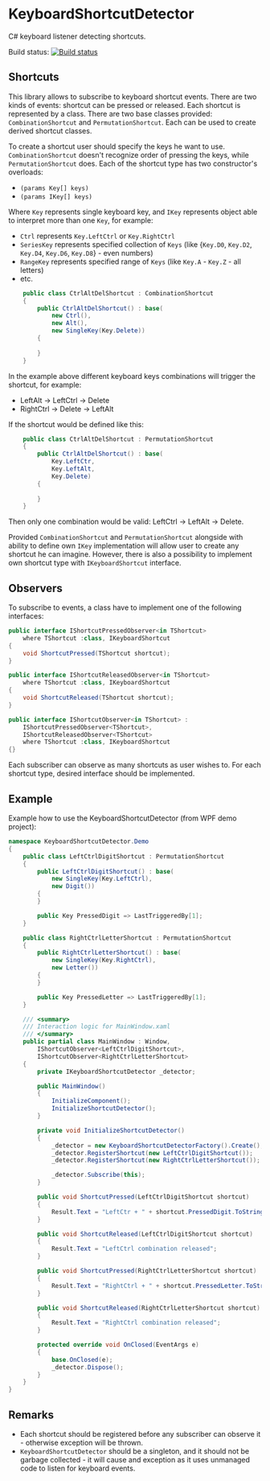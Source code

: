 # KeyboardShortcutDetector

C# keyboard listener detecting shortcuts.

Build status: 
[![Build status](https://ci.appveyor.com/api/projects/status/yy9xm6q5uw8crd64?svg=true)](https://ci.appveyor.com/project/damian-krychowski/keyboardshortcutdetector)

## Shortcuts

This library allows to subscribe to keyboard shortcut events. There are two kinds of events: shortcut can be pressed or released.
Each shortcut is represented by a class. There are two base classes provided: `CombinationShortcut` and `PermutationShortcut`. Each can be used to create
derived shortcut classes. 

To create a shortcut user should specify the keys he want to use. `CombinationShortcut` doesn't recognize order of pressing the keys, while `PermutationShortcut` does. Each of the shortcut type
has two constructor's overloads: 
 - `(params Key[] keys)`
 - `(params IKey[] keys)`

Where `Key` represents single keyboard key, and `IKey` represents object able to interpret more than one `Key`, for example:
 - `Ctrl` represents `Key.LeftCtrl` or `Key.RightCtrl`
 - `SeriesKey` represents specified collection of `Keys` (like {`Key.D0`, `Key.D2`, `Key.D4`, `Key.D6`, `Key.D8`} - even numbers)
 - `RangeKey` represents specified range of `Keys` (like `Key.A` - `Key.Z` - all letters)
 - etc.

```csharp
    public class CtrlAltDelShortcut : CombinationShortcut
    {
        public CtrlAltDelShortcut() : base(
            new Ctrl(),
            new Alt(),
            new SingleKey(Key.Delete))
        {
            
        }
    }
```
In the example above different keyboard keys combinations will trigger the shortcut, for example:
 - LeftAlt -> LeftCtrl -> Delete
 - RightCtrl -> Delete -> LeftAlt

If the shortcut would be defined like this:

```csharp
    public class CtrlAltDelShortcut : PermutationShortcut
    {
        public CtrlAltDelShortcut() : base(
            Key.LeftCtr,
            Key.LeftAlt,
            Key.Delete)
        {
            
        }
    }
```

Then only one combination would be valid: LeftCtrl -> LeftAlt -> Delete.

Provided `CombinationShortcut` and `PermutationShortcut` alongside with ability to define own `IKey` implementation
will allow user to create any shortcut he can imagine. However, there is also a possibility to implement own shortcut type with `IKeyboardShortcut` interface.

## Observers

To subscribe to events, a class have to implement one of the following interfaces: 

```csharp
public interface IShortcutPressedObserver<in TShortcut> 
    where TShortcut :class, IKeyboardShortcut
{
    void ShortcutPressed(TShortcut shortcut);
}

public interface IShortcutReleasedObserver<in TShortcut>
    where TShortcut :class, IKeyboardShortcut
{
    void ShortcutReleased(TShortcut shortcut);
}

public interface IShortcutObserver<in TShortcut> :
    IShortcutPressedObserver<TShortcut>,
    IShortcutReleasedObserver<TShortcut>
    where TShortcut :class, IKeyboardShortcut
{}
```

Each subscriber can observe as many shortcuts as user wishes to. For each shortcut type, desired interface should be implemented.

## Example

Example how to use the KeyboardShortcutDetector (from WPF demo project):

```csharp
namespace KeyboardShortcutDetector.Demo
{
    public class LeftCtrlDigitShortcut : PermutationShortcut
    {
        public LeftCtrlDigitShortcut() : base(
            new SingleKey(Key.LeftCtrl), 
            new Digit())
        {
        }

        public Key PressedDigit => LastTriggeredBy[1];
    }

    public class RightCtrlLetterShortcut : PermutationShortcut
    {
        public RightCtrlLetterShortcut() : base(
            new SingleKey(Key.RightCtrl),
            new Letter())
        {
        }

        public Key PressedLetter => LastTriggeredBy[1];
    }

    /// <summary>
    /// Interaction logic for MainWindow.xaml
    /// </summary>
    public partial class MainWindow : Window, 
        IShortcutObserver<LeftCtrlDigitShortcut>,
        IShortcutObserver<RightCtrlLetterShortcut>
    {
        private IKeyboardShortcutDetector _detector;

        public MainWindow()
        {
            InitializeComponent();
            InitializeShortcutDetector();
        }

        private void InitializeShortcutDetector()
        {
            _detector = new KeyboardShortcutDetectorFactory().Create();
            _detector.RegisterShortcut(new LeftCtrlDigitShortcut());
            _detector.RegisterShortcut(new RightCtrlLetterShortcut());

            _detector.Subscribe(this);
        }

        public void ShortcutPressed(LeftCtrlDigitShortcut shortcut)
        {
            Result.Text = "LeftCtr + " + shortcut.PressedDigit.ToString();
        }

        public void ShortcutReleased(LeftCtrlDigitShortcut shortcut)
        {
            Result.Text = "LeftCtrl combination released";
        }

        public void ShortcutPressed(RightCtrlLetterShortcut shortcut)
        {
            Result.Text = "RightCtrl + " + shortcut.PressedLetter.ToString();
        }

        public void ShortcutReleased(RightCtrlLetterShortcut shortcut)
        {
            Result.Text = "RightCtrl combination released";
        }

        protected override void OnClosed(EventArgs e)
        {
            base.OnClosed(e);
            _detector.Dispose();
        }
    }
}
```

## Remarks

- Each shortcut should be registered before any subscriber can observe it - otherwise exception will be thrown.
- `KeyboardShortcutDetector` should be a singleton, and it should not be garbage collected - it will cause and exception as it uses unmanaged code to listen for keyboard events.

